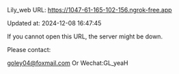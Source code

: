 Lily_web URL: https://1047-61-165-102-156.ngrok-free.app

Updated at: 2024-12-08 16:47:45

If you cannot open this URL, the server might be down.

Please contact: 

goley04@foxmail.com Or Wechat:GL_yeaH